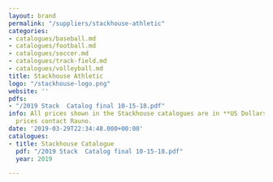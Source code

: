 ```yaml
---
layout: brand
permalink: "/suppliers/stackhouse-athletic"
categories:
- catalogues/baseball.md
- catalogues/football.md
- catalogues/soccer.md
- catalogues/track-field.md
- catalogues/volleyball.md
title: Stackhouse Athletic
logo: "/stackhouse-logo.png"
website: ''
pdfs:
- "/2019 Stack  Catalog final 10-15-18.pdf"
info: All prices shown in the Stackhouse catalogues are in **US Dollars**. For accurate
  prices contact Rauno.
date: '2019-03-29T22:34:48.000+00:00'
catalogues:
- title: Stackhouse Catalogue
  pdf: "/2019 Stack  Catalog final 10-15-18.pdf"
  year: 2019

---
```


